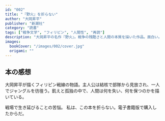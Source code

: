 ```yaml
---
id: "002"
title: "『野火』を折らない"
author: "大岡昇平"
publisher: "新潮社"
category: "読書"
tags: ["戦争文学", "フィリピン", "人間性", "再読"]
description: "大岡昇平の名作『野火』。戦争の残酷さと人間の本質を描いた作品。面白い。"
images:
  bookCover: "/images/002/cover.jpg"
  origami: ""
---
```


## 本の感想

大岡昇平が描くフィリピン戦線の物語。主人公は結核で部隊から見放され、一人でジャングルを彷徨う。飢えと孤独の中で、人間は何を失い、何を保つのかを描いている。

戦場で生き延びることの苦悩。
私は、この本を折らない。電子書籍版で購入したからだ。